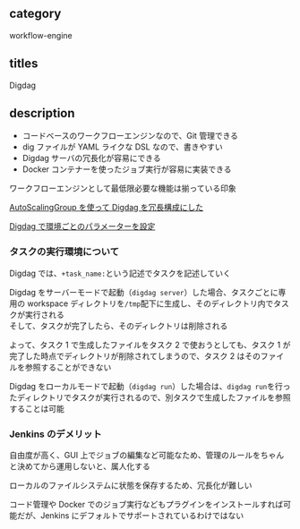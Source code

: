 ## category

workflow-engine

## titles

Digdag

## description

- コードベースのワークフローエンジンなので、Git 管理できる
- dig ファイルが YAML ライクな DSL なので、書きやすい
- Digdag サーバの冗長化が容易にできる
- Docker コンテナーを使ったジョブ実行が容易に実装できる

ワークフローエンジンとして最低限必要な機能は揃っている印象

<a href="https://qiita.com/kurosame/items/5684825023ef75913a5c" target="_blank">AutoScalingGroup を使って Digdag を冗長構成にした</a>

<a href="https://zenn.dev/kurosame/articles/9167a0dcff3d98" target="_blank">Digdag で環境ごとのパラメーターを設定</a>

### タスクの実行環境について

Digdag では、`+task_name:`という記述でタスクを記述していく

Digdag をサーバーモードで起動（`digdag server`）した場合、タスクごとに専用の workspace ディレクトリを`/tmp`配下に生成し、そのディレクトリ内でタスクが実行される  
そして、タスクが完了したら、そのディレクトリは削除される

よって、タスク 1 で生成したファイルをタスク 2 で使おうとしても、タスク 1 が完了した時点でディレクトリが削除されてしまうので、タスク 2 はそのファイルを参照することができない

Digdag をローカルモードで起動（`digdag run`）した場合は、`digdag run`を行ったディレクトリでタスクが実行されるので、別タスクで生成したファイルを参照することは可能

### Jenkins のデメリット

自由度が高く、GUI 上でジョブの編集など可能なため、管理のルールをちゃんと決めてから運用しないと、属人化する

ローカルのファイルシステムに状態を保存するため、冗長化が難しい

コード管理や Docker でのジョブ実行などもプラグインをインストールすれば可能だが、Jenkins にデフォルトでサポートされているわけではない
